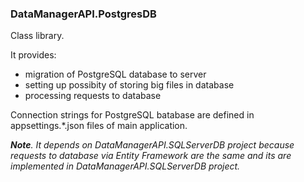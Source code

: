﻿### DataManagerAPI.PostgresDB

Class library.

It provides:
- migration of PostgreSQL database to server
- setting up possibity of storing big files in database
- processing requests to database

Connection strings for PostgreSQL batabase are defined in appsettings.*.json files of main application.

***Note**. It depends on DataManagerAPI.SQLServerDB project because requests to database via Entity Framework are the same and its are implemented in DataManagerAPI.SQLServerDB project.*
